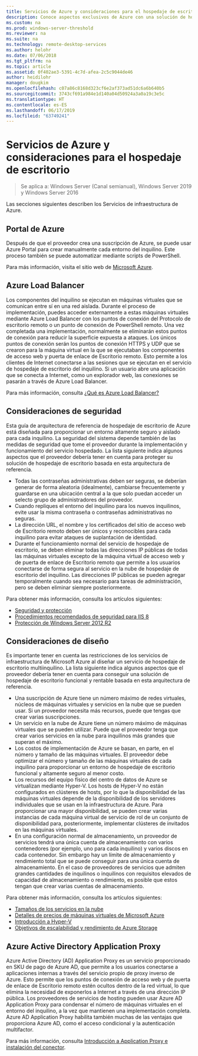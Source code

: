 ```yaml
---
title: Servicios de Azure y consideraciones para el hospedaje de escritorio
description: Conoce aspectos exclusivos de Azure con una solución de hospedaje de Escritorio remoto.
ms.custom: na
ms.prod: windows-server-threshold
ms.reviewer: na
ms.suite: na
ms.technology: remote-desktop-services
ms.author: helohr
ms.date: 07/06/2018
ms.tgt_pltfrm: na
ms.topic: article
ms.assetid: 0f402ae3-5391-4c7d-afea-2c5c9044de46
author: heidilohr
manager: dougkim
ms.openlocfilehash: c07a86c8168d323cf6e2af373ad51dc6a6b640b5
ms.sourcegitcommit: 3743cf691a984e1d140a04d50924a3a0a19c3e5c
ms.translationtype: HT
ms.contentlocale: es-ES
ms.lasthandoff: 06/17/2019
ms.locfileid: "63749241"
---
```

# <a name="azure-services-and-considerations-for-desktop-hosting"></a>Servicios de Azure y consideraciones para el hospedaje de escritorio

>Se aplica a: Windows Server (Canal semianual), Windows Server 2019 y Windows Server 2016

Las secciones siguientes describen los Servicios de infraestructura de Azure.
  
## <a name="azure-portal"></a>Portal de Azure

Después de que el proveedor crea una suscripción de Azure, se puede usar Azure Portal para crear manualmente cada entorno del inquilino. Este proceso también se puede automatizar mediante scripts de PowerShell.  

Para más información, visita el sitio web de [Microsoft Azure](https://www.azure.microsoft.com).
  
## <a name="azure-load-balancer"></a>Azure Load Balancer

Los componentes del inquilino se ejecutan en máquinas virtuales que se comunican entre sí en una red aislada. Durante el proceso de implementación, puedes acceder externamente a estas máquinas virtuales mediante Azure Load Balancer con los puntos de conexión del Protocolo de escritorio remoto o un punto de conexión de PowerShell remoto. Una vez completada una implementación, normalmente se eliminarán estos puntos de conexión para reducir la superficie expuesta a ataques. Los únicos puntos de conexión serán los puntos de conexión HTTPS y UDP que se crearon para la máquina virtual en la que se ejecutaban los componentes de acceso web y puerta de enlace de Escritorio remoto. Esto permite a los clientes de Internet conectarse a las sesiones que se ejecutan en el servicio de hospedaje de escritorio del inquilino. Si un usuario abre una aplicación que se conecta a Internet, como un explorador web, las conexiones se pasarán a través de Azure Load Balancer.  
  
Para más información, consulta [¿Qué es Azure Load Balancer?](https://azure.microsoft.com/documentation/articles/virtual-machines-linux-load-balance/)
  
## <a name="security-considerations"></a>Consideraciones de seguridad

Esta guía de arquitectura de referencia de hospedaje de escritorio de Azure está diseñada para proporcionar un entorno altamente seguro y aislado para cada inquilino. La seguridad del sistema depende también de las medidas de seguridad que tome el proveedor durante la implementación y funcionamiento del servicio hospedado. La lista siguiente indica algunos aspectos que el proveedor debería tener en cuenta para proteger su solución de hospedaje de escritorio basada en esta arquitectura de referencia.

- Todas las contraseñas administrativas deben ser seguras, se deberían generar de forma aleatoria (idealmente), cambiarse frecuentemente y guardarse en una ubicación central a la que solo puedan acceder un selecto grupo de administradores del proveedor.  
- Cuando repliques el entorno del inquilino para los nuevos inquilinos, evite usar la misma contraseña o contraseñas administrativas no seguras.
- La dirección URL, el nombre y los certificados del sitio de acceso web de Escritorio remoto deben ser únicos y reconocibles para cada inquilino para evitar ataques de suplantación de identidad.  
- Durante el funcionamiento normal del servicio de hospedaje de escritorio, se deben eliminar todas las direcciones IP públicas de todas las máquinas virtuales excepto de la máquina virtual de acceso web y de puerta de enlace de Escritorio remoto que permite a los usuarios conectarse de forma segura al servicio en la nube de hospedaje de escritorio del inquilino. Las direcciones IP públicas se pueden agregar temporalmente cuando sea necesario para tareas de administración, pero se deben eliminar siempre posteriormente.  
  
Para obtener más información, consulta los artículos siguientes:

- [Seguridad y protección](https://docs.microsoft.com/previous-versions/windows/it-pro/windows-server-2012-R2-and-2012/hh831778(v=ws.11))  
- [Procedimientos recomendados de seguridad para IIS 8](https://docs.microsoft.com/previous-versions/windows/it-pro/windows-server-2012-R2-and-2012/jj635855(v=ws.11))  
- [Protección de Windows Server 2012 R2](https://docs.microsoft.com/previous-versions/windows/it-pro/windows-server-2012-R2-and-2012/hh831360(v=ws.11))  
  
## <a name="design-considerations"></a>Consideraciones de diseño

Es importante tener en cuenta las restricciones de los servicios de infraestructura de Microsoft Azure al diseñar un servicio de hospedaje de escritorio multiinquilino. La lista siguiente indica algunos aspectos que el proveedor debería tener en cuenta para conseguir una solución de hospedaje de escritorio funcional y rentable basada en esta arquitectura de referencia.  
  
- Una suscripción de Azure tiene un número máximo de redes virtuales, núcleos de máquinas virtuales y servicios en la nube que se pueden usar. Si un proveedor necesita más recursos, puede que tengas que crear varias suscripciones.
- Un servicio en la nube de Azure tiene un número máximo de máquinas virtuales que se pueden utilizar. Puede que el proveedor tenga que crear varios servicios en la nube para inquilinos más grandes que superan el máximo.  
- Los costos de implementación de Azure se basan, en parte, en el número y tamaño de las máquinas virtuales. El proveedor debe optimizar el número y tamaño de las máquinas virtuales de cada inquilino para proporcionar un entorno de hospedaje de escritorio funcional y altamente seguro al menor costo.  
- Los recursos del equipo físico del centro de datos de Azure se virtualizan mediante Hyper-V. Los hosts de Hyper-V no están configurados en clústeres de hosts, por lo que la disponibilidad de las máquinas virtuales depende de la disponibilidad de los servidores individuales que se usan en la infraestructura de Azure. Para proporcionar una mayor disponibilidad, se pueden crear varias instancias de cada máquina virtual de servicio de rol de un conjunto de disponibilidad para, posteriormente, implementar clústeres de invitados en las máquinas virtuales.  
- En una configuración normal de almacenamiento, un proveedor de servicios tendrá una única cuenta de almacenamiento con varios contenedores (por ejemplo, uno para cada inquilino) y varios discos en cada contenedor. Sin embargo hay un límite de almacenamiento y rendimiento total que se puede conseguir para una única cuenta de almacenamiento. En el caso de proveedores de servicios que admiten grandes cantidades de inquilinos o inquilinos con requisitos elevados de capacidad de almacenamiento o rendimiento, es posible que estos tengan que crear varias cuentas de almacenamiento.  
  
Para obtener más información, consulta los artículos siguientes:

- [Tamaños de los servicios en la nube](https://docs.microsoft.com/azure/cloud-services/cloud-services-sizes-specs)  
- [Detalles de precios de máquinas virtuales de Microsoft Azure](https://azure.microsoft.com/pricing/details/virtual-machines/)  
- [Introducción a Hyper-V](https://docs.microsoft.com/previous-versions/windows/it-pro/windows-server-2012-R2-and-2012/hh831531(v=ws.11))  
- [Objetivos de escalabilidad y rendimiento de Azure Storage](https://docs.microsoft.com/azure/storage/common/storage-scalability-targets)  

## <a name="azure-active-directory-application-proxy"></a>Azure Active Directory Application Proxy

Azure Active Directory (AD) Application Proxy es un servicio proporcionado en SKU de pago de Azure AD, que permite a los usuarios conectarse a aplicaciones internas a través del servicio propio de proxy inverso de Azure. Esto permite que los puntos de conexión de acceso web y de puerta de enlace de Escritorio remoto estén ocultos dentro de la red virtual, lo que elimina la necesidad de exponerlos a Internet a través de una dirección IP pública. Los proveedores de servicios de hosting pueden usar Azure AD Application Proxy para condensar el número de máquinas virtuales en el entorno del inquilino, a la vez que mantienen una implementación completa. Azure AD Application Proxy habilita también muchas de las ventajas que proporciona Azure AD, como el acceso condicional y la autenticación multifactor.

Para más información, consulta [Introducción a Application Proxy e instalación del conector](https://docs.microsoft.com/azure/active-directory/manage-apps/application-proxy-enable).